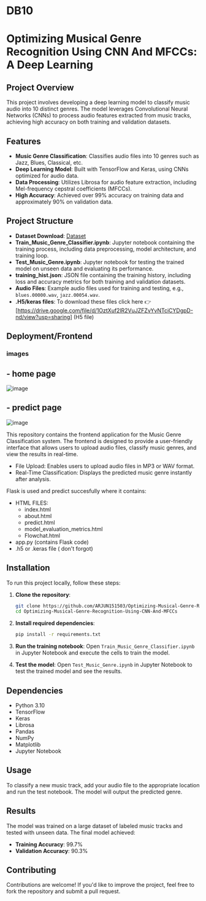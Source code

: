 # DB10

# Optimizing Musical Genre Recognition Using CNN And MFCCs: A Deep Learning

## Project Overview
This project involves developing a deep learning model to classify music audio into 10 distinct genres. The model leverages Convolutional Neural Networks (CNNs) to process audio features extracted from music tracks, achieving high accuracy on both training and validation datasets.

## Features
- **Music Genre Classification**: Classifies audio files into 10 genres such as Jazz, Blues, Classical, etc.
- **Deep Learning Model**: Built with TensorFlow and Keras, using CNNs optimized for audio data.
- **Data Processing**: Utilizes Librosa for audio feature extraction, including Mel-frequency cepstral coefficients (MFCCs).
- **High Accuracy**: Achieved over 99% accuracy on training data and approximately 90% on validation data.

## Project Structure
- **Dataset Download**: [Dataset](https://www.kaggle.com/datasets/andradaolteanu/gtzan-dataset-music-genre-classification)
- **Train_Music_Genre_Classifier.ipynb**: Jupyter notebook containing the training process, including data preprocessing, model architecture, and training loop.
- **Test_Music_Genre.ipynb**: Jupyter notebook for testing the trained model on unseen data and evaluating its performance.
- **training_hist.json**: JSON file containing the training history, including loss and accuracy metrics for both training and validation datasets.
- **Audio Files**: Example audio files used for training and testing, e.g., `blues.00000.wav`, `jazz.00054.wav`.
- **.H5/keras files**: To download these files click here 👉 [https://drive.google.com/file/d/1OztXuf2lR2VuJZFZvYvNTciCYDgpD-nd/view?usp=sharing] (H5 file)

## Deployment/Frontend

### images

## - home page

![image](https://github.com/user-attachments/assets/ff2c7d58-e6b3-409a-9176-74c5f14f6b46)

## - predict page

![image](https://github.com/user-attachments/assets/7205cc32-1e57-46a0-bf2f-b4ff35dd4265)


This repository contains the frontend application for the Music Genre Classification system. The frontend is designed to provide a user-friendly interface that allows users to upload audio files, classify music genres, and view the results in real-time.

- File Upload: Enables users to upload audio files in MP3 or WAV format.
- Real-Time Classification: Displays the predicted music genre instantly after analysis.

Flask is used and predict succesfully where it contains:
- HTML FILES:
  - index.html
  - about.html
  - predict.html
  - model_evaluation_metrics.html
  - Flowchat.html
- app.py (contains Flask code)
- .h5 or .keras file ( don't forgot)

## Installation
To run this project locally, follow these steps:

1. **Clone the repository**:
    ```bash
    git clone https://github.com/ARJUN151503/Optimizing-Musical-Genre-Recognition-Using-CNN-And-MFCCs.git
    cd Optimizing-Musical-Genre-Recognition-Using-CNN-And-MFCCs
    ```

2. **Install required dependencies**:
    ```bash
    pip install -r requirements.txt
    ```

3. **Run the training notebook**:
    Open `Train_Music_Genre_Classifier.ipynb` in Jupyter Notebook and execute the cells to train the model.

4. **Test the model**:
    Open `Test_Music_Genre.ipynb` in Jupyter Notebook to test the trained model and see the results.

## Dependencies
- Python 3.10
- TensorFlow
- Keras
- Librosa
- Pandas
- NumPy
- Matplotlib
- Jupyter Notebook

## Usage
To classify a new music track, add your audio file to the appropriate location and run the test notebook. The model will output the predicted genre.

## Results
The model was trained on a large dataset of labeled music tracks and tested with unseen data. The final model achieved:
- **Training Accuracy**: 99.7%
- **Validation Accuracy**: 90.3%

## Contributing
Contributions are welcome! If you'd like to improve the project, feel free to fork the repository and submit a pull request.
